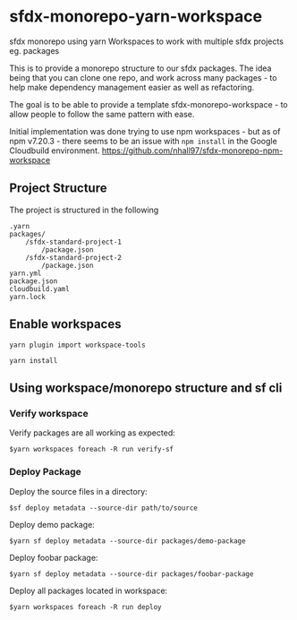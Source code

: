 # sfdx-monorepo-yarn-workspace
sfdx monorepo using yarn Workspaces to work with multiple sfdx projects eg. packages

This is to provide a monorepo structure to our sfdx packages. The idea being that you can clone one repo, and work across many packages - to help make dependency management easier as well as refactoring.

The goal is to be able to provide a template sfdx-monorepo-workspace - to allow people to follow the same pattern with ease.

Initial implementation was done trying to use npm workspaces - but as of npm v7.20.3 - there seems to be an issue with `npm install` in the Google Cloudbuild environment. https://github.com/nhall97/sfdx-monorepo-npm-workspace 

## Project Structure
The project is structured in the following
```
.yarn
packages/
    /sfdx-standard-project-1
        /package.json
    /sfdx-standard-project-2
        /package.json
yarn.yml
package.json
cloudbuild.yaml
yarn.lock
 ```

## Enable workspaces
```yarn plugin import workspace-tools```

```yarn install```

## Using workspace/monorepo structure and sf cli
### Verify workspace
Verify packages are all working as expected:

```$yarn workspaces foreach -R run verify-sf```

### Deploy Package
Deploy the source files in a directory:

```$sf deploy metadata --source-dir path/to/source```

Deploy demo package:

```$yarn sf deploy metadata --source-dir packages/demo-package```

Deploy foobar package:

```$yarn sf deploy metadata --source-dir packages/foobar-package```

Deploy all packages located in workspace:

```$yarn workspaces foreach -R run deploy```

